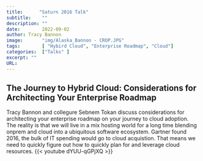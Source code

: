 ```yaml
---
title:      "Saturn 2016 Talk"
subtitle:    ""
description: ""
date:        2022-09-02
author: Tracy Bannon
image:       "img/Alaska_Bannon - CROP.JPG"
tags:        [ "Hybird Cloud", "Enterprise Roadmap", "Cloud"]
categories:  ["Talks" ]
excerpt: ""
URL: 
---
```


## The Journey to Hybrid Cloud: Considerations for Architecting Your Enterprise Roadmap
Tracy Bannon and collegure Sebnem Tokan discuss considerations for architecting your enterprise roadmap on your journey to cloud adoption.  The reality is that we will live in a mix hosting world for a long time blending onprem and cloud into a ubiquitous software ecosystem. Gartner found 2016, the bulk of IT spending would go to cloud acquistion.  That means we need to quickly figure out how to quickly plan for and leverage cloud resources.
{{< youtube dYUU-qGPjXQ >}}